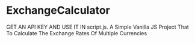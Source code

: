 # ExchangeCalculator
GET AN API KEY AND USE IT IN script.js.
A Simple Vanilla JS Project That To Calculate The Exchange Rates Of Multiple Currencies
